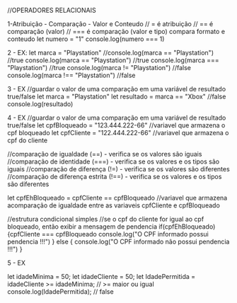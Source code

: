 //OPERADORES RELACIONAIS

1-Atribuição - Comparação - Valor e Conteudo
// = é atribuição
// == é comparação (valor)
// === é comparação (valor e tipo) compara formato e conteudo
let numero = "1"
console.log(numero === 1)

2 - EX:
let marca = "Playstation"
//console.log(marca == "Playstation") //true
console.log(marca == "Playstation") //true
console.log(marca === "Playstation") //true
console.log(marca != "Playstation") //false
console.log(marca !== "Playstation") //false

3 - EX
//guardar o valor de uma comparação em uma variável de resultado true/false
let marca = "Playstation"
let resultado = marca == "Xbox"  //false
console.log(resultado)  


4 - EX
//guardar o valor de uma comparação em uma variável de resultado true/false
let cpfBloqueado = "123.444.222-66"  //variavel que armazena o cpf bloqueado
let cpfCliente = "122.444.222-66" //variavel que armazena o cpf do cliente

//comparação de igualdade (==) - verifica se os valores são iguais
//comparação de identidade (===) - verifica se os valores e os tipos são iguais
//comparação de diferença (!=) - verifica se os valores são diferentes
//comparação de diferença estrita (!==) - verifica se os valores e os tipos são diferentes

let cpfEhBloqueado = cpfCliente == cpfBloqueado //variavel que armazena acomparação de igualdade entre as variaveis cpfCliente e cpfBloqueado

//estrutura condicional simples
//se o cpf do cliente for igual ao cpf bloqueado, então exibir a mensagem de pendencia
if(cpfEhBloqueado){cpfCliente === cpfBloqueado
    console.log("O CPF informado possui pendencia !!!")
} else {
    console.log("O CPF informado não possui pendencia !!!")
}



5 - EX

let idadeMinima = 50;
let idadeCliente = 50;
let IdadePermitida = idadeCliente >= idadeMinima; // >= maior ou igual
console.log(IdadePermitida); // false